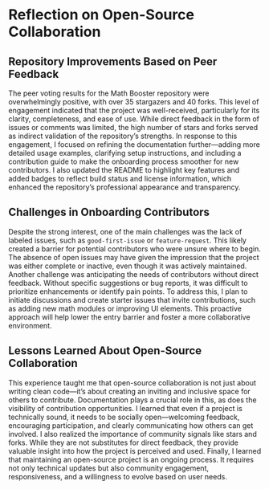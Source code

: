 # Reflection on Open-Source Collaboration

## Repository Improvements Based on Peer Feedback

The peer voting results for the Math Booster repository were overwhelmingly positive, with over 35 stargazers and 40 forks. This level of engagement indicated that the project was well-received, particularly for its clarity, completeness, and ease of use. While direct feedback in the form of issues or comments was limited, the high number of stars and forks served as indirect validation of the repository’s strengths. In response to this engagement, I focused on refining the documentation further—adding more detailed usage examples, clarifying setup instructions, and including a contribution guide to make the onboarding process smoother for new contributors. I also updated the README to highlight key features and added badges to reflect build status and license information, which enhanced the repository’s professional appearance and transparency.

## Challenges in Onboarding Contributors

Despite the strong interest, one of the main challenges was the lack of labeled issues, such as `good-first-issue` or `feature-request`. This likely created a barrier for potential contributors who were unsure where to begin. The absence of open issues may have given the impression that the project was either complete or inactive, even though it was actively maintained. Another challenge was anticipating the needs of contributors without direct feedback. Without specific suggestions or bug reports, it was difficult to prioritize enhancements or identify pain points. To address this, I plan to initiate discussions and create starter issues that invite contributions, such as adding new math modules or improving UI elements. This proactive approach will help lower the entry barrier and foster a more collaborative environment.

## Lessons Learned About Open-Source Collaboration

This experience taught me that open-source collaboration is not just about writing clean code—it’s about creating an inviting and inclusive space for others to contribute. Documentation plays a crucial role in this, as does the visibility of contribution opportunities. I learned that even if a project is technically sound, it needs to be socially open—welcoming feedback, encouraging participation, and clearly communicating how others can get involved. I also realized the importance of community signals like stars and forks. While they are not substitutes for direct feedback, they provide valuable insight into how the project is perceived and used. Finally, I learned that maintaining an open-source project is an ongoing process. It requires not only technical updates but also community engagement, responsiveness, and a willingness to evolve based on user needs.
